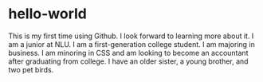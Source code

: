 # hello-world
This is my first time using Github. I look forward to learning more about it. 
I am a junior at NLU. I am a first-generation college student. I am majoring in business.
I am minoring in CSS and am looking to become an accountant after graduating from college. 
I have an older sister, a young brother, and two pet birds. 
